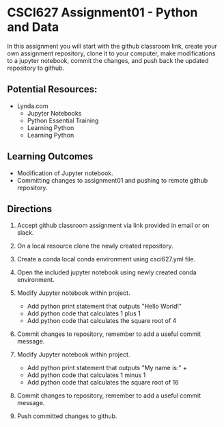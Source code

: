 # CSCI627 Assignment01 - Python and Data
In this assignment you will start with the github classroom link, create your own assignment repository, clone it to your computer, make modifications to a jupyter notebook, commit the changes, and push back the updated repository to github.

## Potential Resources:

- Lynda.com
	- Jupyter Notebooks
	- Python Essential Training
	- Learning Python
	- Learning Python

## Learning Outcomes
- Modification of Jupyter notebook.
- Committing changes to assignment01 and pushing to remote github repository.

## Directions
1. Accept github classroom assignment via link provided in email or on slack.

2. On a local resource clone the newly created repository.
3. Create a conda local conda environment using csci627.yml file.
4. Open the included jupyter notebook using newly created conda environment.
5. Modify Jupyter notebook within project.
	- Add python print statement that outputs "Hello World!"
	- Add python code that calculates 1 plus 1
	- Add python code that calculates the square root of 4
6. Commit changes to repository, remember to add a useful commit message.
7. Modify Jupyter notebook within project.
	- Add python print statement that outputs "My name is:" + <your name>
	- Add python code that calculates 1 minus 1
	- Add python code that calculates the square root of 16
8. Commit changes to repository, remember to add a useful commit message.
9. Push committed changes to github.

